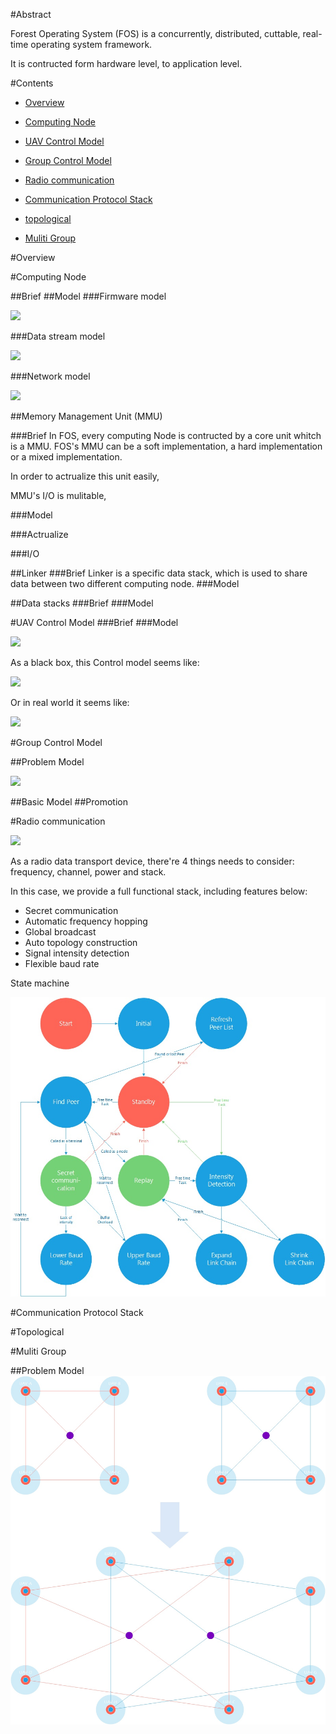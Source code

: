 #Abstract

Forest Operating System (FOS) is a concurrently, distributed, 
cuttable, real-time operating system framework.

It is contructed form hardware level, to application level.

#Contents

- [Overview](#user-content-0)

- [Computing Node](#user-content-1)

- [UAV Control Model](#user-content-2) 

- [Group Control Model](#user-content-3) 

- [Radio communication](#user-content-4)

- [Communication Protocol Stack](#user-content-5)

- [topological](#user-content-6)

- [Muliti Group](#user-content-7)

#Overview

<p  id="0">

#Computing Node

<p  id="1">

##Brief
##Model
###Firmware model

![](img/ComputingNode.jpg)

###Data stream model

![](img/ComputingNode2.jpg)

###Network model

![](img/ComputingNode3.jpg)
 

##Memory Management Unit (MMU)

###Brief
In FOS, every computing Node is contructed by a core unit whitch is a MMU.
FOS's MMU can be a soft implementation, 
a hard implementation or a mixed implementation.

In order to actrualize this unit easily, 

MMU's I/O is mulitable,


###Model

###Actrualize

###I/O





##Linker
###Brief
Linker is a specific data stack, which is used to share data between two different computing node.
###Model

##Data stacks
###Brief
###Model


<p  id="2">

#UAV Control Model
###Brief
###Model

![](img/UAVControl1.jpg)

As a black box, this Control model seems like:

![](img/UAVControl2.jpg)

Or in real world it seems like:

![](img/UAVControl3.jpg)

<p  id="3">

#Group Control Model

##Problem Model

![](img/Group1.jpg)

##Basic Model
##Promotion

<p  id="4">

#Radio communication

![](img/Group2.jpg)

As a radio data transport device, there're 4 things needs to consider:
frequency, channel, power and stack.

In this case, we provide a full functional stack, including features below:

- Secret communication
- Automatic frequency hopping
- Global broadcast
- Auto topology construction
- Signal intensity detection
- Flexible baud rate

State machine

![](img/Radio1.jpg)

<p  id="5">

#Communication Protocol Stack

<p  id="6">

#Topological

<p  id="7">

#Muliti Group

##Problem Model
![](img/Group3.jpg)